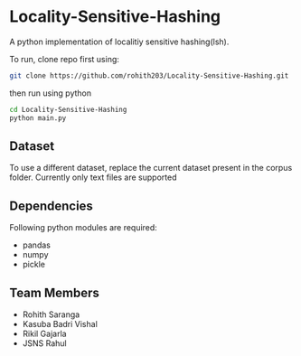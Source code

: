 # Locality-Sensitive-Hashing

A python implementation of localitiy sensitive hashing(lsh).

To run, clone repo first using:
```sh
git clone https://github.com/rohith203/Locality-Sensitive-Hashing.git
```
then run using python
```sh
cd Locality-Sensitive-Hashing
python main.py
```

## Dataset
To use a different dataset, replace the current dataset present in the 
corpus folder. Currently only text files are supported

## Dependencies
Following python modules are required:
- pandas
- numpy
- pickle

## Team Members
- Rohith Saranga
- Kasuba Badri Vishal
- Rikil Gajarla
- JSNS Rahul